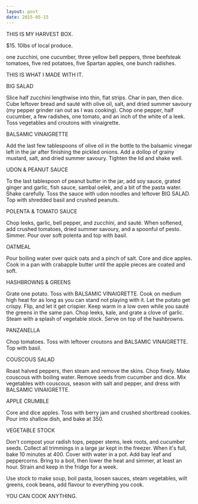```yaml
---
layout: post
date: 2015-05-15 
---
```


THIS IS MY HARVEST BOX.

$15. 10lbs of local produce.

one zucchini, one cucumber, three yellow bell peppers, three beefsteak tomatoes, five red potatoes, five Spartan apples, one bunch radishes.

THIS IS WHAT I MADE WITH IT.

BIG SALAD

Slice half zucchini lengthwise into thin, flat strips. Char in pan, then dice. Cube leftover bread and sauté with olive oil, salt, and dried summer savoury (my pepper grinder ran out as I was cooking). Chop one pepper, half cucumber, a few radishes, one tomato, and an inch of the white of a leek. Toss vegetables and croutons with vinaigrette.

BALSAMIC VINAIGRETTE

Add the last few tablespoons of olive oil in the bottle to the balsamic vinegar left in the jar after finishing the pickled onions. Add a dollop of grainy mustard, salt, and dried summer savoury. Tighten the lid and shake well.

UDON & PEANUT SAUCE

To the last tablespoon of peanut butter in the jar, add soy sauce, grated ginger and garlic, fish sauce, sambal oelek, and a bit of the pasta water. Shake carefully. Toss the sauce with udon noodles and leftover BIG SALAD. Top with shredded basil and crushed peanuts.

POLENTA & TOMATO SAUCE

Chop leeks, garlic, bell pepper, and zucchini, and sauté. When softened, add crushed tomatoes, dried summer savoury, and a spoonful of pesto. Simmer. Pour over soft polenta and top with basil.

OATMEAL

Pour boiling water over quick oats and a pinch of salt. Core and dice apples. Cook in a pan with crabapple butter until the apple pieces are coated and soft. 

HASHBROWNS & GREENS

Grate one potato. Toss with BALSAMIC VINAIGRETTE. Cook on medium high heat for as long as you can stand not playing with it. Let the potato get crispy. Flip, and let it get crispier. Keep warm in a low oven while you sauté the greens in the same pan. Chop leeks, kale, and grate a clove of garlic. Steam with a splash of vegetable stock. Serve on top of the hashbrowns.

PANZANELLA

Chop tomatoes. Toss with leftover croutons and BALSAMIC VINAIGRETTE. Top with basil.

COUSCOUS SALAD

Roast halved peppers, then steam and remove the skins. Chop finely. Make couscous with boiling water. Remove seeds from cucumber and dice. Mix vegetables with couscous, season with salt and pepper, and dress with BALSAMIC VINAIGRETTE.

APPLE CRUMBLE

Core and dice apples. Toss with berry jam and crushed shortbread cookies. Pour into shallow dish, and bake at 350.

VEGETABLE STOCK

Don't compost your radish tops, pepper stems, leek roots, and cucumber seeds. Collect all trimmings in a large jar kept in the freezer. When it's full, bake 10 minutes at 400. Cover with water in a pot. Add bay leaf and peppercorns. Bring to a boil, then lower the heat and simmer, at least an hour. Strain and keep in the fridge for a week.

Use stock to make soup, boil pasta, loosen sauces, steam vegetables, wilt greens, cook beans, add flavour to everything you cook.

YOU CAN COOK ANYTHING.
